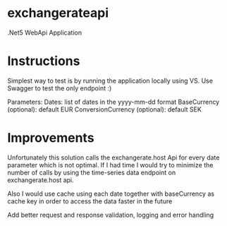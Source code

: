 # exchangerateapi
.Net5 WebApi Application

# Instructions
Simplest way to test is by running the application locally using VS. Use Swagger to test the only endpoint :)

Parameters:
Dates: list of dates in the yyyy-mm-dd format
BaseCurrency (optional): default EUR
ConversionCurrency (optional): default SEK

# Improvements
Unfortunately this solution calls the exchangerate.host Api for every date parameter which is not optimal. If I had time I would try to 
minimize the number of calls by using the time-series data endpoint on exchangerate.host api. 

Also I would use cache using each date together with baseCurrency as cache key in order to access the data faster in the future

Add better request and response validation, logging and error handling